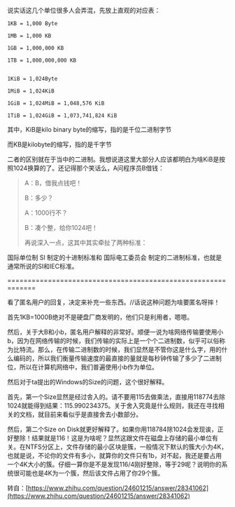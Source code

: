 说实话这几个单位很多人会弄混，先放上直观的对应表：

```
1KB = 1,000 Byte

1MB = 1,000 KB

1GB = 1,000,000 KB

1TB = 1,000,000,000 KB


1KiB = 1,024Byte

1MiB = 1,024KiB

1GiB = 1,024MiB = 1,048,576 KiB

1TiB = 1,024GiB = 1,073,741,824 KiB
```

其中，KiB是kilo binary byte的缩写，指的是千位二进制字节

而KB是kilobyte的缩写，指的是千字节

二者的区别就在于当中的二进制。我想说道这里大部分人应该都明白为啥KiB是按照1024换算的了。还记得那个笑话么，A问程序员B借钱：

> A：B，借我点钱吧！
>
> B：多少？
>
> A：1000行不？
>
> B：凑个整，给你1024吧！
>
> 再说深入一点，这其中其实牵扯了两种标准：

国际单位制 SI 制定的十进制标准和 国际电工委员会 制定的二进制标准，也就是通常所说的SI和IEC标准。

=============================================================

看了匿名用户的回复，决定来补充一些东西。//话说这种问题为啥要匿名呀摔！

首先1KB=1000B绝对不是硬盘厂商发明的，他们只是利用者，嗯嗯。

然后，关于大B和小b，匿名用户解释的非常好。顺便一说为啥网络传输要使用小b，因为在网络传输的时候，我们传输的实际上是一个个二进制数，似乎可以俗称为比特流。那么，在传输二进制数的时候，我们显然是不管你这是什么字，用的什么编码的，所以我们衡量传输速度的最直接的量就是每秒钟传输了多少了二进制位，所以在计算机网络中，我们普遍使用小b作为单位。

然后对于ta提出的Windows的Size的问题，这个很好解释。

首先，第一个Size显然是经过舎入的。请不要用115去做乘法，直接用118774去除1024就能得到结果：115.990234375。关于舍入究竟是什么规则，我还在寻找相关的文档，就目前来看似乎是直接舍去小数部分。

然后，第二个Size on Disk就更好解释了。如果你用118784除1024会发现诶，正好整除！结果就是116！这是为啥呢？显然这跟文件在磁盘上存储的最小单位有关。在NTFS分区上，文件存储的最小区块是簇，一般情况下默认的簇大小为4K，也就是说，不论你的文件有多小，就算你的文件只有1b，对不起，我还是要占用一个4K大小的簇。仔细一算你是不是发现116/4刚好整除，等于29呢？说明你的系统很可能也是4K为一个簇，然后该文件占用了你29个簇。

转自：[https://www.zhihu.com/question/24601215/answer/28341062](https://www.zhihu.com/question/24601215/answer/28341062)

